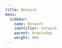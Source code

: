 ```yaml
---
title: Network
menu:
  sidebar:
    name: Network
    identifier: network
    parent: knowledge
    weight: 004
---
```

